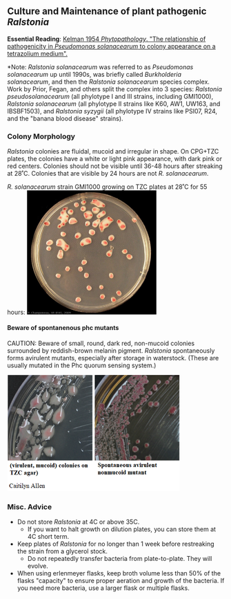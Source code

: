 ## Culture and Maintenance of plant pathogenic *Ralstonia*

**Essential Reading**: [Kelman 1954 *Phytopathology*. "The relationship of pathogenicity in *Pseudomonas solanacearum* to colony appearance on a tetrazolium medium".](resources/Kelman_1954_essential_reading.pdf)

*Note: *Ralstonia solanacearum* was referred to as *Pseudomonas solanacearum* up until 1990s, was briefly called *Burkholderia solanacearum*, and then the *Ralstonia solanacearum* species complex. Work by Prior, Fegan, and others split the complex into 3 species: *Ralstonia pseudosolanacearum* (all phylotype I and III strains, including GMI1000), *Ralstonia solanacearum* (all phylotype II strains like K60, AW1, UW163, and IBSBF1503), and *Ralstonia syzygii* (all phylotype IV strains like PSI07, R24, and the "banana blood disease" strains).

### Colony Morphology
*Ralstonia* colonies are fluidal, mucoid and irregular in shape.
On CPG+TZC plates, the colonies have a white or light pink appearance, with dark pink or red centers. 
Colonies should not be visible until 36-48 hours after streaking at 28˚C. 
Colonies that are visible by 24 hours are not *R. solanacearum*. 

*R. solanacearum* strain GMI1000 growing on TZC plates at 28˚C for 55 hours:
<img src="images/ralstonia_colony_morphology.jpg" width="300">

#### Beware of spontanenous phc mutants
CAUTION: Beware of small, round, dark red, non-mucoid colonies surrounded by reddish-brown melanin pigment. 
*Ralstonia* spontaneously forms avirulent mutants, especially after storage in waterstock. (These are usually mutated in the Phc quorum sensing system.)  

<img src="images/ralstonia_good_bad_colonies.png" width="400">

### Misc. Advice

* Do not store *Ralstonia* at 4C or above 35C. 
    * If you want to halt growth on dilution plates, you can store them at 4C short term. 
* Keep plates of *Ralstonia* for no longer than 1 week before restreaking the strain from a glycerol stock. 
    * Do not repeatedly transfer bacteria from plate-to-plate. They will evolve. 
* When using erlenmeyer flasks, keep broth volume less than 50% of the flasks "capacity" to ensure proper aeration and growth of the bacteria. 
If you need more bacteria, use a larger flask or multiple flasks. 
